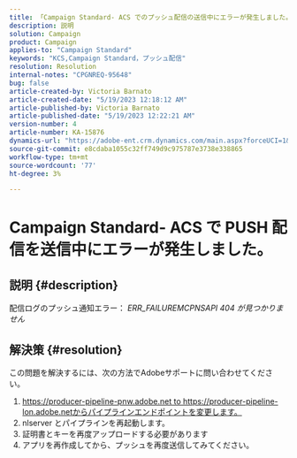 ```yaml
---
title: 「Campaign Standard- ACS でのプッシュ配信の送信中にエラーが発生しました。」
description: 説明
solution: Campaign
product: Campaign
applies-to: "Campaign Standard"
keywords: "KCS,Campaign Standard，プッシュ配信"
resolution: Resolution
internal-notes: "CPGNREQ-95648"
bug: false
article-created-by: Victoria Barnato
article-created-date: "5/19/2023 12:18:12 AM"
article-published-by: Victoria Barnato
article-published-date: "5/19/2023 12:22:21 AM"
version-number: 4
article-number: KA-15876
dynamics-url: "https://adobe-ent.crm.dynamics.com/main.aspx?forceUCI=1&pagetype=entityrecord&etn=knowledgearticle&id=96512a9e-daf5-ed11-8848-6045bd006268"
source-git-commit: e8cdaba1055c32ff749d9c975787e3738e338865
workflow-type: tm+mt
source-wordcount: '77'
ht-degree: 3%

---
```


# Campaign Standard- ACS で PUSH 配信を送信中にエラーが発生しました。

## 説明 {#description}


配信ログのプッシュ通知エラー： *ERR_FAILUREMCPNSAPI 404 が見つかりません*


## 解決策 {#resolution}


この問題を解決するには、次の方法でAdobeサポートに問い合わせてください。

1. https://producer-pipeline-pnw.adobe.net to https://producer-pipeline-lon.adobe.netからパイプラインエンドポイントを変更します。
2. nlserver とパイプラインを再起動します。
3. 証明書とキーを再度アップロードする必要があります
4. アプリを再作成してから、プッシュを再度送信してみてください。


